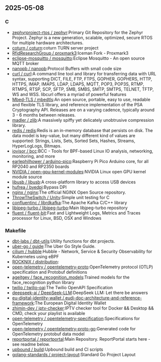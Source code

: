 ## 2025-05-08

### C

* [zephyrproject-rtos / zephyr](https://github.com/zephyrproject-rtos/zephyr):Primary Git Repository for the Zephyr Project. Zephyr is a new generation, scalable, optimized, secure RTOS for multiple hardware architectures.
* [coturn / coturn](https://github.com/coturn/coturn):coturn TURN server project
* [RfidResearchGroup / proxmark3](https://github.com/RfidResearchGroup/proxmark3):Iceman Fork - Proxmark3
* [eclipse-mosquitto / mosquitto](https://github.com/eclipse-mosquitto/mosquitto):Eclipse Mosquitto - An open source MQTT broker
* [nanopb / nanopb](https://github.com/nanopb/nanopb):Protocol Buffers with small code size
* [curl / curl](https://github.com/curl/curl):A command line tool and library for transferring data with URL syntax, supporting DICT, FILE, FTP, FTPS, GOPHER, GOPHERS, HTTP, HTTPS, IMAP, IMAPS, LDAP, LDAPS, MQTT, POP3, POP3S, RTMP, RTMPS, RTSP, SCP, SFTP, SMB, SMBS, SMTP, SMTPS, TELNET, TFTP, WS and WSS. libcurl offers a myriad of powerful features
* [Mbed-TLS / mbedtls](https://github.com/Mbed-TLS/mbedtls):An open source, portable, easy to use, readable and flexible TLS library, and reference implementation of the PSA Cryptography API. Releases are on a varying cadence, typically around 3 - 6 months between releases.
* [madler / zlib](https://github.com/madler/zlib):A massively spiffy yet delicately unobtrusive compression library.
* [redis / redis](https://github.com/redis/redis):Redis is an in-memory database that persists on disk. The data model is key-value, but many different kind of values are supported: Strings, Lists, Sets, Sorted Sets, Hashes, Streams, HyperLogLogs, Bitmaps.
* [iovisor / bcc](https://github.com/iovisor/bcc):BCC - Tools for BPF-based Linux IO analysis, networking, monitoring, and more
* [earlephilhower / arduino-pico](https://github.com/earlephilhower/arduino-pico):Raspberry Pi Pico Arduino core, for all RP2040 and RP2350 boards
* [NVIDIA / open-gpu-kernel-modules](https://github.com/NVIDIA/open-gpu-kernel-modules):NVIDIA Linux open GPU kernel module source
* [libusb / libusb](https://github.com/libusb/libusb):A cross-platform library to access USB devices
* [hufrea / byedpi](https://github.com/hufrea/byedpi):Bypass DPI
* [nginx / nginx](https://github.com/nginx/nginx):The official NGINX Open Source repository.
* [ThrowTheSwitch / Unity](https://github.com/ThrowTheSwitch/Unity):Simple unit testing for C
* [confluentinc / librdkafka](https://github.com/confluentinc/librdkafka):The Apache Kafka C/C++ library
* [libjpeg-turbo / libjpeg-turbo](https://github.com/libjpeg-turbo/libjpeg-turbo):Main libjpeg-turbo repository
* [fluent / fluent-bit](https://github.com/fluent/fluent-bit):Fast and Lightweight Logs, Metrics and Traces processor for Linux, BSD, OSX and Windows

### Makefile

* [dbt-labs / dbt-utils](https://github.com/dbt-labs/dbt-utils):Utility functions for dbt projects.
* [uber-go / guide](https://github.com/uber-go/guide):The Uber Go Style Guide.
* [cilium / hubble](https://github.com/cilium/hubble):Hubble - Network, Service & Security Observability for Kubernetes using eBPF
* [ROCKNIX / distribution](https://github.com/ROCKNIX/distribution):
* [open-telemetry / opentelemetry-proto](https://github.com/open-telemetry/opentelemetry-proto):OpenTelemetry protocol (OTLP) specification and Protobuf definitions
* [ageitgey / face_recognition_models](https://github.com/ageitgey/face_recognition_models):Trained models for the face_recognition python library
* [twilio / twilio-oai](https://github.com/twilio/twilio-oai):The Twilio OpenAPI Specification
* [deepseek-ai / DeepSeek-LLM](https://github.com/deepseek-ai/DeepSeek-LLM):DeepSeek LLM: Let there be answers
* [eu-digital-identity-wallet / eudi-doc-architecture-and-reference-framework](https://github.com/eu-digital-identity-wallet/eudi-doc-architecture-and-reference-framework):The European Digital Identity Wallet
* [zhimin-dev / iptv-checker](https://github.com/zhimin-dev/iptv-checker):IPTV checker tool for Docker && Desktop && CMD, check your playlist is available
* [open-telemetry / opentelemetry-specification](https://github.com/open-telemetry/opentelemetry-specification):Specifications for OpenTelemetry
* [open-telemetry / opentelemetry-proto-go](https://github.com/open-telemetry/opentelemetry-proto-go):Generated code for OpenTelemetry protobuf data model
* [reportportal / reportportal](https://github.com/reportportal/reportportal):Main Repository. ReportPortal starts here - see readme below.
* [upbound / build](https://github.com/upbound/build):Upbound build and CI scripts
* [golang-standards / project-layout](https://github.com/golang-standards/project-layout):Standard Go Project Layout
